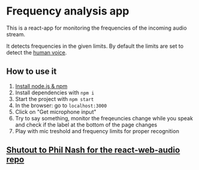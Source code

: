 # Frequency analysis app

This is a react-app for monitoring the frequencies of the incoming audio stream.

It detects frequencies in the given limits. By default the limits are set to detect the [human voice](https://en.wikipedia.org/wiki/Human_voice). 

## How to use it

1. [Install node.js & npm](https://nodejs.org/en/download/)
2. Install dependencies with `npm i`
3. Start the project with `npm start`
4. In the browser: go to `localhost:3000`
5. Click on "Get microphone input"
6. Try to say something, monitor the freqeuncies change while you speak and check if the label at the bottom of the page changes
7. Play with mic treshold and frequency limits for proper recognition

## [Shutout to Phil Nash for the react-web-audio repo](https://github.com/philnash/react-web-audio)
